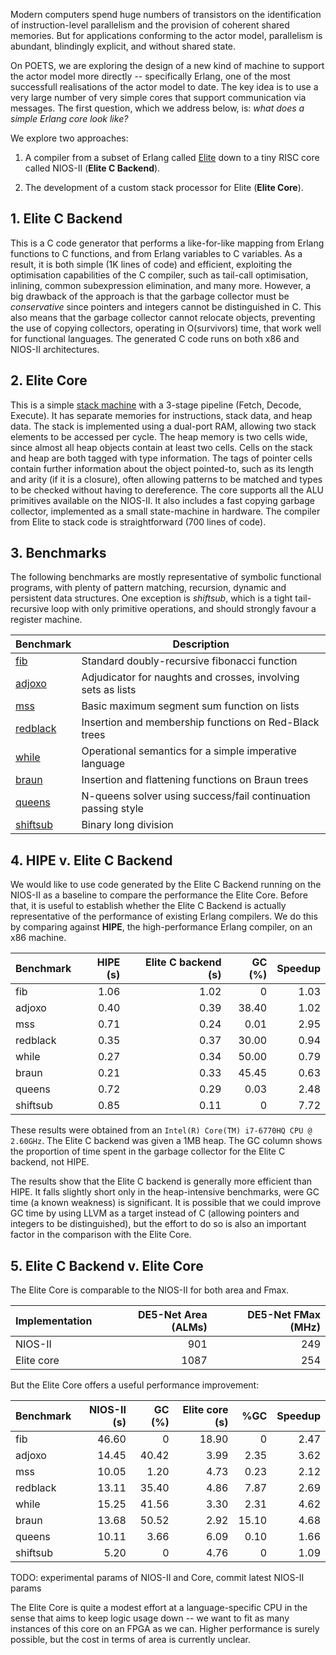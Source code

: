 Modern computers spend huge numbers of transistors on the
identification of instruction-level parallelism and the
provision of coherent shared memories.  But for applications
conforming to the actor model, parallelism is abundant, blindingly
explicit, and without shared state.

On POETS, we are exploring the design of a new kind of machine to
support the actor model more directly -- specifically Erlang, one of
the most successfull realisations of the actor model to date.  The key
idea is to use a very large number of very simple cores that
support communication via messages.  The first question, which we
address below, is: *what does a simple Erlang core look like?*

We explore two approaches:

  1. A compiler from a subset of Erlang called
     [Elite](https://github.com/POETSII/elite) down to a tiny
     RISC core called NIOS-II (**Elite C Backend**).

  2. The development of a custom stack processor for Elite (**Elite Core**).

## 1. Elite C Backend

This is a C code generator that performs a like-for-like mapping from
Erlang functions to C functions, and from Erlang variables to C
variables.  As a result, it is both simple (1K lines of code) and
efficient, exploiting the optimisation capabilities of the C compiler,
such as tail-call optimisation, inlining, common subexpression
elimination, and many more.  However, a big drawback of the approach
is that the garbage collector must be *conservative* since pointers
and integers cannot be distinguished in C.  This also means that the
garbage collector cannot relocate objects, preventing the use of
copying collectors, operating in O(survivors) time, that work well
for functional languages.  The generated C code runs on both x86 and
NIOS-II architectures.

## 2. Elite Core

This is a simple [stack machine](doc/ISA.md) with a 3-stage pipeline
(Fetch, Decode, Execute).  It has separate memories for instructions,
stack data, and heap data.  The stack is implemented using a dual-port
RAM, allowing two stack elements to be accessed per cycle.  The heap
memory is two cells wide, since almost all heap objects contain at
least two cells.  Cells on the stack and heap are both tagged with
type information.  The tags of pointer cells contain further
information about the object pointed-to, such as its length and arity
(if it is a closure), often allowing patterns to be matched and types
to be checked without having to dereference. The core supports all the
ALU primitives available on the NIOS-II.  It also includes a fast
copying garbage collector, implemented as a small state-machine in
hardware.  The compiler from Elite to stack code is straightforward
(700 lines of code).

## 3. Benchmarks

The following benchmarks are mostly representative of symbolic
functional programs, with plenty of pattern matching, recursion,
dynamic and persistent data structures.  One exception is *shiftsub*,
which is a tight tail-recursive loop with only primitive operations,
and should strongly favour a register machine.

Benchmark | Description
--------- | -----------
[fib](benchmarks/fib.erl) | Standard doubly-recursive fibonacci function
[adjoxo](benchmarks/adjoxo.erl) | Adjudicator for naughts and crosses, involving sets as lists
[mss](benchmarks/mss.erl) | Basic maximum segment sum function on lists
[redblack](benchmarks/redblack.erl) | Insertion and membership functions on Red-Black trees
[while](benchmarks/while.erl) | Operational semantics for a simple imperative language
[braun](benchmarks/braun.erl) | Insertion and flattening functions on Braun trees
[queens](benchmarks/queens.erl) | N-queens solver using success/fail continuation passing style
[shiftsub](benchmarks/shiftsub.erl) | Binary long division

## 4. HIPE v. Elite C Backend

We would like to use code generated by the Elite C Backend running on
the NIOS-II as a baseline to compare the performance the Elite Core.
Before that, it is useful to establish whether the Elite C Backend is
actually representative of the performance of existing Erlang
compilers.  We do this by comparing against **HIPE**, the
high-performance Erlang compiler, on an x86 machine.

Benchmark | HIPE (s) | Elite C backend (s) | GC (%) | Speedup
--------- | ----:    | -----:              | -----: | ------:
fib       | 1.06     |  1.02               | 0      |  1.03
adjoxo    | 0.40     |  0.39               | 38.40  |  1.02
mss       | 0.71     |  0.24               | 0.01   |  2.95
redblack  | 0.35     |  0.37               | 30.00  |  0.94
while     | 0.27     |  0.34               | 50.00  |  0.79
braun     | 0.21     |  0.33               | 45.45  |  0.63
queens    | 0.72     |  0.29               | 0.03   |  2.48
shiftsub  | 0.85     |  0.11               | 0      |  7.72

These results were obtained from an `Intel(R) Core(TM) i7-6770HQ CPU @
2.60GHz`.  The Elite C backend was given a 1MB heap.  The GC column
shows the proportion of time spent in the garbage collector
for the Elite C backend, not HIPE.

The results show that the Elite C backend is generally more efficient
than HIPE.  It falls slightly short only in the heap-intensive
benchmarks, were GC time (a known weakness) is significant.  It is
possible that we could improve GC time by using LLVM as a target
instead of C (allowing pointers and integers to be distinguished), but
the effort to do so is also an important factor in the comparison with
the Elite Core.

## 5. Elite C Backend v. Elite Core

The Elite Core is comparable to the NIOS-II for both area and Fmax.

Implementation | DE5-Net Area (ALMs) | DE5-Net FMax (MHz)
-------------- | -----------------:  | -----------------:
NIOS-II        | 901                 | 249
Elite core     | 1087                | 254     

But the Elite Core offers a useful performance improvement:

Benchmark | NIOS-II (s) | GC (%) | Elite core (s) | %GC    | Speedup
--------- | ----------: | -----: | -------------: | -----: | ------:
fib       |   46.60     |      0 |  18.90         |     0  |  2.47
adjoxo    |   14.45     |  40.42 |   3.99         |  2.35  |  3.62
mss       |   10.05     |   1.20 |   4.73         |  0.23  |  2.12
redblack  |   13.11     |  35.40 |   4.86         |  7.87  |  2.69
while     |   15.25     |  41.56 |   3.30         |  2.31  |  4.62
braun     |   13.68     |  50.52 |   2.92         | 15.10  |  4.68
queens    |   10.11     |   3.66 |   6.09         |  0.10  |  1.66
shiftsub  |   5.20      |      0 |   4.76         |     0  |  1.09

TODO: experimental params of NIOS-II and Core, commit latest NIOS-II params

The Elite Core is quite a modest effort at a language-specific CPU in
the sense that aims to keep logic usage down -- we want to fit as many
instances of this core on an FPGA as we can.  Higher performance is
surely possible, but the cost in terms of area is currently unclear.
